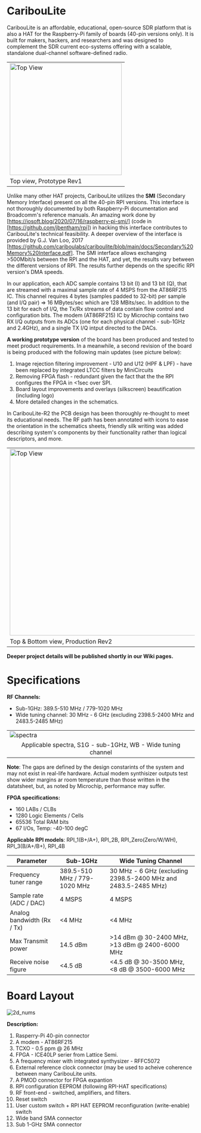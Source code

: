 # CaribouLite
CaribouLite is an affordable, educational, open-source SDR platform that is also a HAT for the Raspberry-Pi family of boards (40-pin versions only). It is built for makers, hackers, and researchers and was designed to complement the SDR current eco-systems offering with a scalable, standalone dual-channel software-defined radio. 

<table>
  <tr>
    <td><img src="https://github.com/cariboulabs/cariboulite/blob/main/hardware/rev1/side.png" alt="Top View" height="300"></td>
  </tr>
  <tr>
    <td>Top view, Prototype Rev1</td>
  </tr>
</table>

Unlike many other HAT projects, CaribouLite utilizes the <B>SMI</B> (Secondary Memory Interface) present on all the 40-pin RPI versions. This interface is not thoroughly documented by both Raspberry-Pi documentation and Broadcomm's reference manuals. An amazing work done by [https://iosoft.blog/2020/07/16/raspberry-pi-smi/] (code in [https://github.com/jbentham/rpi]) in hacking this interface contributes to CaribouLite's technical feasibility. A deeper overview of the interface is provided by G.J. Van Loo, 2017 [https://github.com/cariboulabs/cariboulite/blob/main/docs/Secondary%20Memory%20Interface.pdf]. The SMI interface allows exchanging >500Mbit/s between the RPI and the HAT, and yet, the results vary between the different versions of RPI. The results further depends on the specific RPI version's DMA speeds.

In our application, each ADC sample contains 13 bit (I) and 13 bit (Q), that are streamed with a maximal sample rate of 4 MSPS from the AT86RF215 IC. This channel requires 4 bytes (samples padded to 32-bit) per sample (and I/Q pair) => 16 MBytes/sec which are 128 MBits/sec. In addition to the 13 bit for each of I/Q, the Tx/Rx streams of data contain flow control and configuration bits. The modem (AT86RF215) IC by Microchip contains two RX I/Q outputs from its ADCs (one for each physical channel - sub-1GHz and 2.4GHz), and a single TX I/Q intput directed to the DACs.

**A working prototype version** of the board has been produced and tested to meet product requirements. In a meanwhile, a second revision of the board is being produced with the following main updates (see picture below):
1. Image rejection filtering improvement - U10 and U12 (HPF & LPF) - have been replaced by integrated LTCC filters by MiniCircuits
2. Removing FPGA flash - redundant given the fact that the the RPI configures the FPGA in <1sec over SPI.
3. Board layout improvements and overlays (silkscreen) beautification (including logo)
4. More detailed changes in the schematics.

In CaribouLite-R2 the PCB design has been thoroughly re-thought to meet its educational needs. The RF path has been annotated with icons to ease the orientation in the schematics sheets, friendly silk writing was added describing system's components by their functionality rather than logical descriptors, and more.

<table>
  <tr>
    <td><img src="https://github.com/cariboulabs/cariboulite/blob/main/hardware/rev2/pictures/cad_image.png" alt="Top View" height="500"></td>
  </tr>
  <tr>
    <td>Top & Bottom view, Production Rev2</td>
  </tr>
</table>

**Deeper project details will be published shortly in our Wiki pages.**

# Specifications

<B>RF Channels:</B>
- Sub-1GHz: 389.5-510 MHz / 779-1020 MHz
- Wide tuning channel: 30 MHz - 6 GHz (excluding 2398.5-2400 MHz and 2483.5-2485 MHz)

<table>
  <tr>
    <td><img src="https://github.com/cariboulabs/cariboulite/blob/main/hardware/rev1/frequencies.png" alt="spectra"></td>
  </tr>
  <tr>
    <td style="text-align:center">Applicable spectra, S1G - sub-1GHz, WB - Wide tuning channel</td>
  </tr>
</table>
<B>Note</B>: The gaps are defined by the design constarints of the system and may not exist in real-life hardware. Actual modem synthisizer outputs test show wider margins ar room temperature than those written in the datatsheet, but, as noted by Microchip, performance may suffer.


<B>FPGA specifications:</B>
- 160 LABs / CLBs
- 1280 Logic Elements / Cells
- 65536 Total RAM bits
- 67 I/Os, Temp: -40-100 degC

<B>Applicable RPI models</B>: RPI_1(B+/A+), RPI_2B, RPI_Zero(Zero/W/WH), RPI_3(B/A+/B+), RPI_4B

Parameter                  |  Sub-1GHz                    | Wide Tuning Channel
---------------------------|------------------------------|------------------------------------------------------------------
Frequency tuner range      | 389.5-510 MHz / 779-1020 MHz | 30 MHz - 6 GHz (excluding 2398.5-2400 MHz and 2483.5-2485 MHz)
Sample rate (ADC / DAC)    | 4 MSPS                       | 4 MSPS
Analog bandwidth (Rx / Tx) | <4 MHz                       | <4 MHz
Max Transmit power         | 14.5 dBm                     | >14 dBm @ 30-2400 MHz, >13 dBm @ 2400-6000 MHz
Receive noise figure       | <4.5 dB                      | <4.5 dB @ 30-3500 MHz, <8 dB @ 3500-6000 MHz

# Board Layout
![2d_nums](https://github.com/cariboulabs/cariboulite/blob/main/hardware/rev1/2d_nums.png)

<B>Description:</B>
1. Rasperry-Pi 40-pin connector
2. A modem - AT86RF215
3. TCXO - 0.5 ppm @ 26 MHz
4. FPGA - ICE40LP serier from Lattice Semi.
5. A frequency mixer with integrated synthysizer - RFFC5072
6. External reference clock connector (may be used to acheive coherence between many CaribouLite units.
7. A PMOD connector for FPGA expantion
8. RPI configuration EEPROM (following RPI-HAT specifications)
9. RF front-end - switched, amplifiers, and filters.
10. Reset switch
11. User custom switch + RPI HAT EEPROM reconfiguration (write-enable) switch
12. Wide band SMA connector
13. Sub 1-GHz SMA connector
